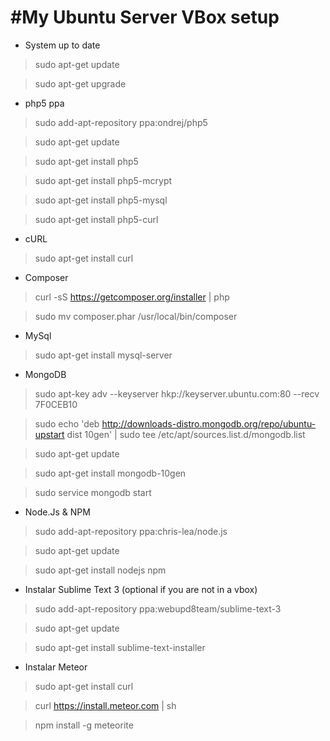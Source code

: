 #My Ubuntu Server VBox setup
============

- System up to date

> sudo apt-get update

> sudo apt-get upgrade

- php5 ppa

> sudo add-apt-repository ppa:ondrej/php5

> sudo apt-get update

> sudo apt-get install php5

> sudo apt-get install php5-mcrypt

> sudo apt-get install php5-mysql

> sudo apt-get install php5-curl

- cURL

> sudo apt-get install curl

- Composer

> curl -sS https://getcomposer.org/installer | php

> sudo mv composer.phar /usr/local/bin/composer

- MySql

> sudo apt-get install mysql-server

- MongoDB

> sudo apt-key adv --keyserver hkp://keyserver.ubuntu.com:80 --recv 7F0CEB10

> sudo echo 'deb http://downloads-distro.mongodb.org/repo/ubuntu-upstart dist 10gen' | sudo tee /etc/apt/sources.list.d/mongodb.list

> sudo apt-get update

> sudo apt-get install mongodb-10gen

> sudo service mongodb start

- Node.Js & NPM

> sudo add-apt-repository ppa:chris-lea/node.js

> sudo apt-get update

> sudo apt-get install nodejs npm


- Instalar Sublime Text 3 (optional if you are not in a vbox)

> sudo add-apt-repository ppa:webupd8team/sublime-text-3

> sudo apt-get update

> sudo apt-get install sublime-text-installer

- Instalar Meteor

> sudo apt-get install curl

> curl https://install.meteor.com | sh

> npm install -g meteorite
